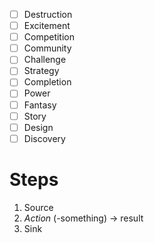 - [ ] Destruction
- [ ] Excitement
- [ ] Competition
- [ ] Community
- [ ] Challenge
- [ ] Strategy
- [ ] Completion
- [ ] Power
- [ ] Fantasy
- [ ] Story
- [ ] Design
- [ ] Discovery

# Steps
1. Source
2. *Action* (-something) -> result
3. Sink
